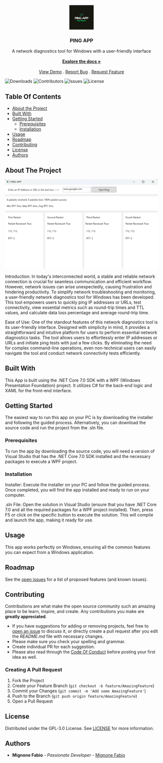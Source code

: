 <br/>
<p align="center">
  <a href="https://github.com/Fabio-Mignone/PING-APP">
    <img src="images/Logo.png" alt="Logo" width="80" height="80">
  </a>

  <h3 align="center">PING APP</h3>

  <p align="center">
    A network diagnostics tool for Windows with a user-friendly interface
    <br/>
    <br/>
    <a href="https://github.com/Fabio-Mignone/PING-APP"><strong>Explore the docs »</strong></a>
    <br/>
    <br/>
    <a href="https://github.com/Fabio-Mignone/PING-APP">View Demo</a>
    .
    <a href="https://github.com/Fabio-Mignone/PING-APP/issues">Report Bug</a>
    .
    <a href="https://github.com/Fabio-Mignone/PING-APP/issues">Request Feature</a>
  </p>
</p>

![Downloads](https://img.shields.io/github/downloads/Fabio-Mignone/PING-APP/total) ![Contributors](https://img.shields.io/github/contributors/Fabio-Mignone/PING-APP?color=dark-green) ![Issues](https://img.shields.io/github/issues/Fabio-Mignone/PING-APP) ![License](https://img.shields.io/github/license/Fabio-Mignone/PING-APP) 

## Table Of Contents

* [About the Project](#about-the-project)
* [Built With](#built-with)
* [Getting Started](#getting-started)
  * [Prerequisites](#prerequisites)
  * [Installation](#installation)
* [Usage](#usage)
* [Roadmap](#roadmap)
* [Contributing](#contributing)
* [License](#license)
* [Authors](#authors)

## About The Project

![Screen Shot](images/Demo.png)

Introduction:
In today's interconnected world, a stable and reliable network connection is crucial for seamless communication and efficient workflow. However, network issues can arise unexpectedly, causing frustration and hindering productivity. To simplify network troubleshooting and monitoring, a user-friendly network diagnostics tool for Windows has been developed. This tool empowers users to quickly ping IP addresses or URLs, test connectivity, view essential metrics such as round-trip times and TTL values, and calculate data loss percentage and average round-trip time.

Ease of Use:
One of the standout features of this network diagnostics tool is its user-friendly interface. Designed with simplicity in mind, it provides a straightforward and intuitive platform for users to perform essential network diagnostics tasks. The tool allows users to effortlessly enter IP addresses or URLs and initiate ping tests with just a few clicks. By eliminating the need for complex command-line operations, even non-technical users can easily navigate the tool and conduct network connectivity tests efficiently.

## Built With

This App is built using the .NET Core 7.0 SDK with a WPF (Windows Presentation Foundation) project. It utilizes C# for the back-end logic and XAML for the front-end interface.

## Getting Started

The easiest way to run this app on your PC is by downloading the installer and following the guided process. Alternatively, you can download the source code and run the project from the .sln file.

### Prerequisites

To run the app by downloading the source code, you will need a version of Visual Studio that has the .NET Core 7.0 SDK installed and the necessary packages to execute a WPF project.

### Installation

Installer: Execute the installer on your PC and follow the guided process. Once completed, you will find the app installed and ready to run on your computer.

.sln File: Open the solution in Visual Studio (ensure that you have .NET Core 7.0 and all the required packages for a WPF project installed). Then, press F5 or click on the specific button to execute the solution. This will compile and launch the app, making it ready for use.

## Usage

This app works perfectly on Windows, ensuring all the common features you can expect from a Windows application.

## Roadmap

See the [open issues](https://github.com/Fabio-Mignone/PING-APP/issues) for a list of proposed features (and known issues).

## Contributing

Contributions are what make the open source community such an amazing place to be learn, inspire, and create. Any contributions you make are **greatly appreciated**.
* If you have suggestions for adding or removing projects, feel free to [open an issue](https://github.com/Fabio-Mignone/PING-APP/issues/new) to discuss it, or directly create a pull request after you edit the *README.md* file with necessary changes.
* Please make sure you check your spelling and grammar.
* Create individual PR for each suggestion.
* Please also read through the [Code Of Conduct](https://github.com/Fabio-Mignone/PING-APP/blob/main/SECURITY.md) before posting your first idea as well.

### Creating A Pull Request

1. Fork the Project
2. Create your Feature Branch (`git checkout -b feature/AmazingFeature`)
3. Commit your Changes (`git commit -m 'Add some AmazingFeature'`)
4. Push to the Branch (`git push origin feature/AmazingFeature`)
5. Open a Pull Request

## License

Distributed under the GPL-3.0 License. See [LICENSE](https://github.com/Fabio-Mignone/PING-APP/blob/main/LICENSE) for more information.

## Authors

* **Mignone Fabio** - *Passionate Developer* - [Mignone Fabio](https://github.com/Fabio-Mignone)
